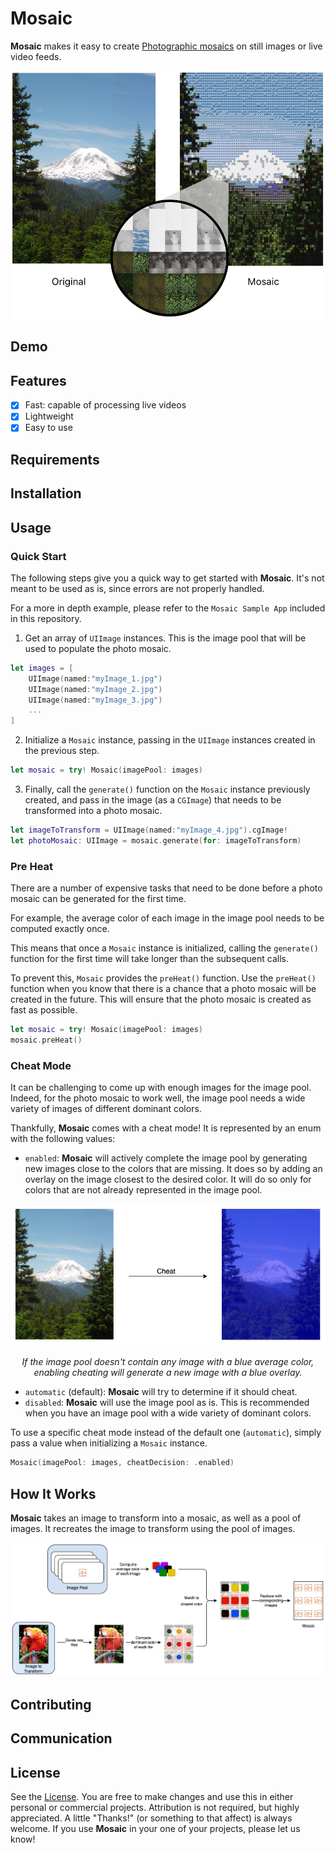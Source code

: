 # Mosaic

**Mosaic** makes it easy to create <a href="https://en.wikipedia.org/wiki/Photographic_mosaic" target="_blank">Photographic mosaics</a> on still images or live video feeds.

<p align="center"><img src="https://github.com/Boris-Em/Mosaic/blob/master/Assets/Mosaic_Example.jpg"/></p>

## Demo

## Features
- [x] Fast: capable of processing live videos
- [x] Lightweight
- [x] Easy to use

## Requirements

## Installation

## Usage
### Quick Start
The following steps give you a quick way to get started with **Mosaic**. It's not meant to be used as is, since errors are not properly handled.

For a more in depth example, please refer to the `Mosaic Sample App` included in this repository.

1. Get an array of `UIImage` instances. This is the image pool that will be used to populate the photo mosaic.
```swift
let images = [
    UIImage(named:"myImage_1.jpg")
    UIImage(named:"myImage_2.jpg")
    UIImage(named:"myImage_3.jpg")
    ...
]
```

2. Initialize a `Mosaic` instance, passing in the `UIImage` instances created in the previous step.
```swift
let mosaic = try! Mosaic(imagePool: images)
```

3. Finally, call the `generate()` function on the `Mosaic` instance previously created, and pass in the image (as a `CGImage`) that needs to be transformed into a photo mosaic.
```swift
let imageToTransform = UIImage(named:"myImage_4.jpg").cgImage!
let photoMosaic: UIImage = mosaic.generate(for: imageToTransform)
```

### Pre Heat
There are a number of expensive tasks that need to be done before a photo mosaic can be generated for the first time.

For example, the average color of each image in the image pool needs to be computed exactly once.

This means that once a `Mosaic` instance is initialized, calling the `generate()` function for the first time will take longer than the subsequent calls.

To prevent this, `Mosaic` provides the `preHeat()` function.
Use the `preHeat()` function when you know that there is a chance that a photo mosaic will be created in the future. This will ensure that the photo mosaic is created as fast as possible.

```swift
let mosaic = try! Mosaic(imagePool: images)
mosaic.preHeat()
```

### Cheat Mode
It can be challenging to come up with enough images for the image pool.
Indeed, for the photo mosaic to work well, the image pool needs a wide variety of images of different dominant colors.

Thankfully, **Mosaic** comes with a cheat mode!
It is represented by an enum with the following values:
- `enabled`: **Mosaic** will actively complete the image pool by generating new images close to the colors that are missing. It does so by adding an overlay on the image closest to the desired color. It will do so only for colors that are not already represented in the image pool.

<p align="center"><img src="https://github.com/Boris-Em/Mosaic/blob/master/Assets/Mosaic_Cheat.jpg"/></p>

<p align="center"><i> If the image pool doesn't contain any image with a blue average color, enabling cheating will generate a new image with a blue overlay. </i></p>

- `automatic` (default): **Mosaic** will try to determine if it should cheat.
- `disabled`: **Mosaic** will use the image pool as is. This is recommended when you have an image pool with a wide variety of dominant colors.

To use a specific cheat mode instead of the default one (`automatic`), simply pass a value when initializing a `Mosaic` instance.

```swift
Mosaic(imagePool: images, cheatDecision: .enabled)
```

## How It Works

**Mosaic** takes an image to transform into a mosaic, as well as a pool of images. It recreates the image to transform using the pool of images.

<p align="center"><img src="https://github.com/Boris-Em/Mosaic/blob/master/Assets/Mosaic_Diagram.jpg"/></p>	

## Contributing

## Communication

## License

See the [License](https://github.com/Boris-Em/Mosaic/blob/master/LICENSE). You are free to make changes and use this in either personal or commercial projects. Attribution is not required, but highly appreciated. A little "Thanks!" (or something to that affect) is always welcome. If you use **Mosaic** in your one of your projects, please let us know!
